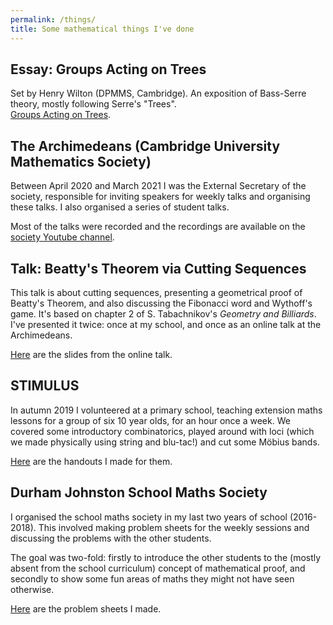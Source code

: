 ```yaml
---
permalink: /things/
title: Some mathematical things I've done
---
```


## Essay: Groups Acting on Trees

Set by Henry Wilton (DPMMS, Cambridge). An exposition of Bass-Serre theory, mostly following Serre's "Trees".<br>
[Groups Acting on Trees](../files/essay.pdf).

## The Archimedeans (Cambridge University Mathematics Society)

Between April 2020 and March 2021 I was the External Secretary of the society, responsible for inviting speakers for weekly talks and organising these talks. I also organised a series of student talks.

Most of the talks were recorded and the recordings are available on the [society Youtube channel](https://www.youtube.com/channel/UCdswONpWjfKTbpkBUP4fOyA/videos).


## Talk: Beatty's Theorem via Cutting Sequences

This talk is about cutting sequences, presenting a geometrical proof of Beatty's Theorem, and also discussing the Fibonacci word and Wythoff's game. It's based on
chapter 2 of S. Tabachnikov's *Geometry and Billiards*. <br>
I've presented it twice: once at my school, and once as an online talk at the Archimedeans.

[Here](../files/cutting_sequences.pdf) are the slides from the online talk.

## STIMULUS

In autumn 2019 I volunteered at a primary school, teaching extension maths lessons for a group of six 10 year olds, for an hour once a week. We covered some introductory combinatorics, played around with loci
(which we made physically using string and blu-tac!) and cut some Möbius bands.

[Here](stimulus/) are the handouts I made for them.


## Durham Johnston School Maths Society

I organised the school maths society in my last two years of school (2016-2018). This involved making problem sheets for the weekly sessions and discussing the problems with the other students.

The goal was two-fold: firstly to introduce the other students to the (mostly absent from the school curriculum) concept of mathematical proof, and secondly to show some fun areas of maths they might not have seen otherwise.

[Here](mathsoc/) are the problem sheets I made.

